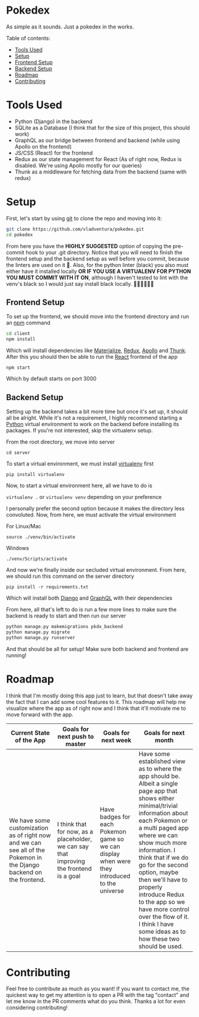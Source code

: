 # Pokedex

As simple as it sounds. Just a pokedex in the works.

Table of contents:

- [Tools Used](#tools-used)
- [Setup](#setup)
- [Frontend Setup](#frontend-setup)
- [Backend Setup](#backend-setup)
- [Roadmap](#roadmap)
- [Contributing](#contributing)

# Tools Used

- Python (Django) in the backend
- SQLite as a Database (I think that for the size of this project, this should work)
- GraphQL as our bridge between frontend and backend (while using Apollo on the frontend)
- JS/CSS (React) for the frontend
- Redux as our state management for React (As of right now, Redux is disabled. We're using Apollo mostly for our queries)
- Thunk as a middleware for fetching data from the backend (same with redux)

# Setup

First, let's start by using [git](https://git-scm.com/) to clone the repo and moving into it:

```bash
git clone https://github.com/vladventura/pokedex.git
cd pokedex
```

From here you have the **HIGHLY SUGGESTED** option of copying the pre-commit hook to your .git directory. Notice that you will need to finish the frontend setup and the backend setup as well before you commit, because the linters are used on it 🙂. Also, for the python linter (black) you also must either have it installed locally **OR IF YOU USE A VIRTUALENV FOR PYTHON YOU MUST COMMIT WITH IT ON**, although I haven't tested to lint with the venv's black so I would just say install black locally. 🙂🙂🙂🙂🙂🙂 

## Frontend Setup

To set up the frontend, we should move into the frontend directory and run an [npm](https://nodejs.org/en/) command

```bash
cd client
npm install
```

Which will install dependencies like [Materialize](https://materializecss.com/), [Redux](https://redux.js.org/), [Apollo](https://www.apollographql.com/docs/react/) and [Thunk](https://github.com/reduxjs/redux-thunk). After this you should then be able to run the [React](https://reactjs.org/) frontend of the app

`npm start`

Which by default starts on port 3000

## Backend Setup

Setting up the backend takes a bit more time but once it's set up, it should all be alright. While it's not a requirement, I highly recommend starting a [Python](https://www.python.org/) virtual environment to work on the backend before installing its packages. If you're not interested, skip the virtualenv setup.

From the root directory, we move into server

`cd server`

To start a virtual environment, we must install [virtualenv](https://virtualenv.pypa.io/en/latest/) first

`pip install virtualenv`

Now, to start a virtual environment here, all we have to do is

`virtualenv .` or `virtualenv venv` depending on your preference

I personally prefer the second option because it makes the directory less convoluted. Now, from here, we must activate the virtual environment

For Linux/Mac

`source ./venv/bin/activate`

Windows

`./venv/Scripts/activate`

And now we're finally inside our secluded virtual environment. From here, we should run this command on the server directory

`pip install -r requirements.txt`

Which will install both [Django](https://www.djangoproject.com/) and [GraphQL](https://graphql.org/) with their dependencies

From here, all that's left to do is run a few more lines to make sure the backend is ready to start and then run our server

```bash
python manage.py makemigrations pkdx_backend
python manage.py migrate
python manage.py runserver
```

And that should be all for setup! Make sure both backend and frontend are running!

# Roadmap

I think that I'm mostly doing this app just to learn, but that doesn't take away the fact that I can add some cool features to it. This roadmap will help me visualize where the app as of right now and I think that it'll motivate me to move forward with the app.

| Current State of the App                                                                                            | Goals for next push to master                                                            | Goals for next week                                                                           | Goals for next month                                                                                                                                                                                                                                                                                                                                                                                                                      |
| ------------------------------------------------------------------------------------------------------------------- | ---------------------------------------------------------------------------------------- | --------------------------------------------------------------------------------------------- | ----------------------------------------------------------------------------------------------------------------------------------------------------------------------------------------------------------------------------------------------------------------------------------------------------------------------------------------------------------------------------------------------------------------------------------------- |
| We have some customization as of right now and we can see all of the Pokemon in the Django backend on the frontend. | I think that for now, as a placeholder, we can say that improving the frontend is a goal | Have badges for each Pokemon game so we can display when were they introduced to the universe | Have some established view as to where the app should be. Albeit a single page app that shows either minimal/trivial information about each Pokemon or a multi paged app where we can show much more information. I think that if we do go for the second option, maybe then we'll have to properly introduce Redux to the app so we have more control over the flow of it. I think I have some ideas as to how these two should be used. |

# Contributing

Feel free to contribute as much as you want! If you want to contact me, the quickest way to get my attention is to open a PR with the tag "contact" and let me know in the PR comments what do you think. Thanks a lot for even considering contributing!
